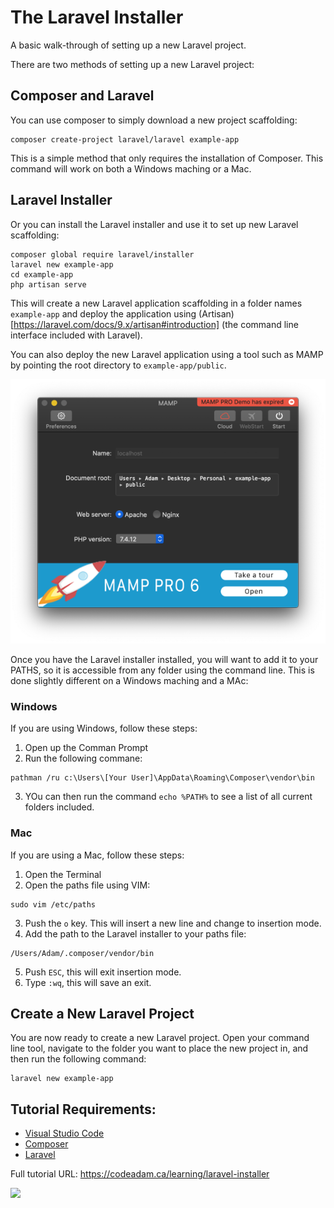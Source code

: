 # The Laravel Installer
A basic walk-through of setting up a new Laravel project.

There are two methods of setting up a new Laravel project: 

## Composer and Laravel

You can use composer to simply download a new project scaffolding:

```
composer create-project laravel/laravel example-app
```

This is a simple method that only requires the installation of Composer. This command will work on both a Windows maching or a Mac.

## Laravel Installer

Or you can install the Laravel installer and use it to set up new Laravel scaffolding:

```
composer global require laravel/installer
laravel new example-app
cd example-app
php artisan serve
```

This will create a new Laravel application scaffolding in a folder names ```example-app``` and deploy the application using (Artisan)[https://laravel.com/docs/9.x/artisan#introduction] (the command line interface included with Laravel). 

You can also deploy the new Laravel application using a tool such as MAMP by pointing the root directory to ```example-app/public```.

![MAMP Settings](https://raw.githubusercontent.com/codeadamca/laravel-installer/main/mamp-root-folder.png)

Once you have the Laravel installer installed, you will want to add it to your PATHS, so it is accessible from any folder using the command line. This is done slightly different on a Windows maching and a MAc:

### Windows

If you are using Windows, follow these steps:

1. Open up the Comman Prompt
2. Run the following commane: 
 
```
pathman /ru c:\Users\[Your User]\AppData\Roaming\Composer\vendor\bin
```

3. YOu can then run the command ```echo %PATH%``` to see a list of all current folders included.

### Mac

If you are using a Mac, follow these steps:

1. Open the Terminal
2. Open the paths file using VIM: 

```
sudo vim /etc/paths
```

3. Push the ```o``` key. This will insert a new line and change to insertion mode.
4. Add the path to the Laravel installer to your paths file:

```
/Users/Adam/.composer/vendor/bin
```

5. Push ```ESC```, this will exit insertion mode.
6. Type ```:wq```, this will save an exit.

## Create a New Laravel Project

You are now ready to create a new Laravel project. Open your command line tool, navigate to the folder you want to place the new project in, and then run the following command:

```
laravel new example-app
```
## Tutorial Requirements:

* [Visual Studio Code](https://code.visualstudio.com/)
* [Composer](https://getcomposer.org/) 
* [Laravel](https://laravel.com/)

Full tutorial URL: https://codeadam.ca/learning/laravel-installer

<a href="https://codeadam.ca">
<img src="https://codeadam.ca/images/code-block.png" width="100">
</a>
